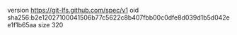 version https://git-lfs.github.com/spec/v1
oid sha256:b2e12027100041506b77c5622c8b407fbb00c0dfe8d039d1b5d042ee1f1b65aa
size 320
